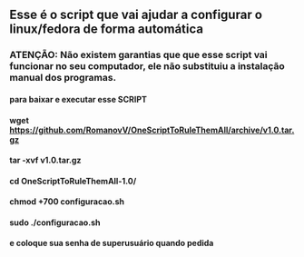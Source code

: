 ## Esse é o script que vai ajudar a configurar o linux/fedora de forma automática

### ATENÇÃO: Não existem garantias que que esse script vai funcionar no seu computador, ele não substituiu a instalação manual dos programas.


#### para baixar e executar esse SCRIPT
#### wget https://github.com/RomanovV/OneScriptToRuleThemAll/archive/v1.0.tar.gz
#### tar -xvf v1.0.tar.gz
#### cd OneScriptToRuleThemAll-1.0/
#### chmod +700 configuracao.sh
#### sudo ./configuracao.sh
#### e coloque sua senha de superusuário quando pedida
